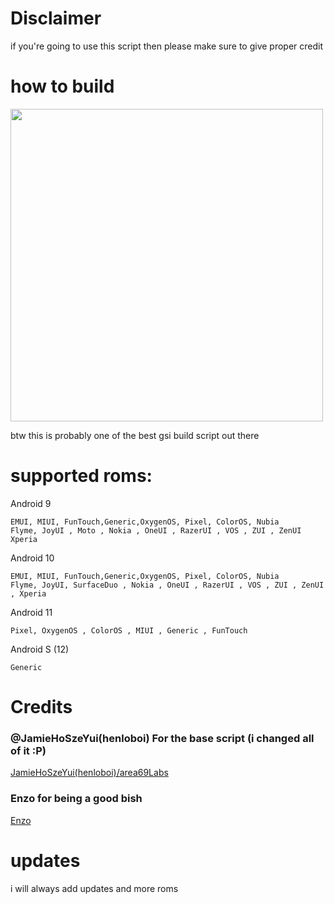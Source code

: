 # Disclaimer
if you're going to use this script then please make sure to give proper credit


# how to build
<img align='middle' src='https://ephmedia.giphy.com/13f59f5d-8956-446c-b7c6-595d2e7a0a69.gif' width='500'>


btw this is probably one of the best gsi build script out there
# supported roms:

Android 9
```
EMUI, MIUI, FunTouch,Generic,OxygenOS, Pixel, ColorOS, Nubia
Flyme, JoyUI , Moto , Nokia , OneUI , RazerUI , VOS , ZUI , ZenUI
Xperia
```

Android 10
```
EMUI, MIUI, FunTouch,Generic,OxygenOS, Pixel, ColorOS, Nubia
Flyme, JoyUI, SurfaceDuo , Nokia , OneUI , RazerUI , VOS , ZUI , ZenUI , Xperia
```
Android 11
```
Pixel, OxygenOS , ColorOS , MIUI , Generic , FunTouch
```
Android S (12)
```
Generic
```

# Credits

### @JamieHoSzeYui(henloboi) For the base script (i changed all of it  :P)
[JamieHoSzeYui(henloboi)/area69Labs](https://github.com/JamieHoSzeYui/GSI-Automation)

### Enzo for being a good bish 
[Enzo](https://github.com/yukosky)

# updates
i will always add updates and more roms 
